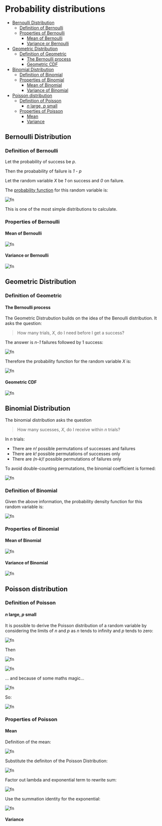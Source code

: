 # Probability distributions <!-- omit in toc -->

- [Bernoulli Distribution](#bernoulli-distribution)
  - [Definition of Bernoulli](#definition-of-bernoulli)
  - [Properties of Bernoulli](#properties-of-bernoulli)
    - [Mean of Bernoulli](#mean-of-bernoulli)
    - [Variance or Bernoulli](#variance-or-bernoulli)
- [Geometric Distribution](#geometric-distribution)
  - [Definition of Geometric](#definition-of-geometric)
    - [The Bernoulli process](#the-bernoulli-process)
    - [Geometric CDF](#geometric-cdf)
- [Binomial Distribution](#binomial-distribution)
  - [Definition of Binomial](#definition-of-binomial)
  - [Properties of Binomial](#properties-of-binomial)
    - [Mean of Binomial](#mean-of-binomial)
    - [Variance of Binomial](#variance-of-binomial)
- [Poisson distribution](#poisson-distribution)
  - [Definition of Poisson](#definition-of-poisson)
    - [_n_ large, _p_ small](#n-large-p-small)
  - [Properties of Poisson](#properties-of-poisson)
    - [Mean](#mean)
    - [Variance](#variance)

## Bernoulli Distribution

### Definition of Bernoulli

Let the probability of success be _p_.

Then the proabability of failure is _1 - p_

Let the random variable _X_ be _1_ on success and _0_ on failure.

The [probability function](03randomvars.md#the-probability-function) for this random variable is:

![fn](<https://latex.codecogs.com/svg.latex?\newline P_X(1) = P(X=1) = p\newline P_X(0) = P(X=0) = 1-p>)

This is one of the most simple distributions to calculate.

### Properties of Bernoulli

#### Mean of Bernoulli

![fn](<https://latex.codecogs.com/svg.latex? \mu = E(X) = \sum_{n=0}^{1}[n P_X(n)] = (0\times (1-p)) + (1\times p) = p>)

#### Variance or Bernoulli

![fn](<https://latex.codecogs.com/svg.latex?\newline \sigma^2 = E(X^2) - \mu^2 = \sum_{n=0}^{1}[n^2 P_X(n)] - p^2 \newline = (0^2\times (1-p)) + (1^2\times p) - p^2 = p(1-p)>)

## Geometric Distribution

### Definition of Geometric

#### The Bernoulli process

The Geometric Distrubution builds on the idea of the Benoulli distribution. It asks the question:

> How many trials, _X_, do I need before I get a success?

The answer is _n-1_ failures followed by 1 success:

![fn](<https://latex.codecogs.com/svg.latex? (1-p)\times(1-p)\times(1-p)\times...[n - 1 \text{ times}] \times p = p(1-p)^{n-1}>)

Therefore the probability function for the random variable _X_ is:

![fn](<https://latex.codecogs.com/svg.latex? P_X(n) = P(X=n) = p(1-p)^{n-1}>)

#### Geometric CDF

![fn](<https://latex.codecogs.com/svg.latex? F_X(n) = P(X\leq n) = 1- (1-p)^{n}>)

## Binomial Distribution

The binomial distribution asks the question

> How many sucesses, _X_, do I receive within _n_ trials?

In _n_ trials:

- There are _n!_ possible permutations of successes and failures
- There are _k!_ possible permutations of successes only
- There are _(n-k)!_ possible permutations of failures only

To avoid double-counting permutations, the binomial coefficient is formed:

![fn](<https://latex.codecogs.com/svg.latex?{{n}\choose{k}} = \frac{n!}{k!(n-k)!}>)

### Definition of Binomial

Given the above information, the probability density function for this random variable is:

![fn](<https://latex.codecogs.com/svg.latex?P_X(n) = P(X=n) = {n \choose k} \frac{n!}{k!(n-k)!}>)

### Properties of Binomial

#### Mean of Binomial

![fn](<https://latex.codecogs.com/svg.latex?\mu=E(X)=np>)

#### Variance of Binomial

![fn](<https://latex.codecogs.com/svg.latex?\sigma^2=E(X^2)-\mu^2=np(1-p)>)

## Poisson distribution

### Definition of Poisson

#### _n_ large, _p_ small

It is possible to derive the Poisson distribution of a random variable by considering the limits of _n_ and _p_ as _n_ tends to infinity and _p_ tends to zero:

![fn](<https://latex.codecogs.com/svg.latex?\text{Let }\epsilon=\frac{1}{n},\text{ and }\lambda=\frac{p}{\epsilon}>)

Then

![fn](<https://latex.codecogs.com/svg.latex?P(Y=k)=\lim_{\epsilon\rightarrow0}[{n \choose k}p^kq^{n-k}]>)

![fn](<https://latex.codecogs.com/svg.latex?=\lim_{\epsilon\rightarrow0}[\frac{1(1-\epsilon)...(1-\epsilon(k-1))}{k!}]\lambda^k \times\lim_{\epsilon\rightarrow0}[(1-\epsilon\lambda)^\frac{1}{\epsilon}]\times \lim_{\epsilon\rightarrow0}[(1-\epsilon\lambda)^{-k}]>)

... and because of some maths magic...

![fn](<https://latex.codecogs.com/svg.latex?=\frac{1}{k!}\times e^{-\lambda} \times 1>)

So:

![fn](<https://latex.codecogs.com/svg.latex?P(Y=k)=\frac{\lambda^k e^{-\lambda}}{k!}>)

### Properties of Poisson

#### Mean

Definition of the mean:

![fn](<https://latex.codecogs.com/svg.latex?\mu = E(X) = \sum_{k=0}^{\infty}kP(X=k)>)

Substitute the definiton of the Poisson Distribution:

![fn](<https://latex.codecogs.com/svg.latex?=\sum_{k=0}^{\infty} \frac{k \lambda^k e^{-\lambda}}{k!}>)

Factor out lambda and exponential term to rewrite sum:

![fn](<https://latex.codecogs.com/svg.latex?=\sum_{k=1}^{\infty} \frac{\lambda^{k} e^{-\lambda}}{(k-1)!}=\lambda e^{-\lambda}\sum_{k=0}^{\infty}\frac{\lambda^{k}}{k!}>)

Use the summation identity for the exponential:

![fn](<https://latex.codecogs.com/svg.latex?=\lambda e^{-\lambda}\times e^{\lambda} = \lambda>)

#### Variance
